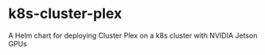 # k8s-cluster-plex
A Helm chart for deploying Cluster Plex on a k8s cluster with NVIDIA Jetson GPUs
